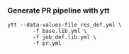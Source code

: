 ### Generate PR pipeline with ytt

```
ytt --data-values-file res_def.yml \
        -f base.lib.yml \
        -f job_def.lib.yml \
        -f pr.yml
```
